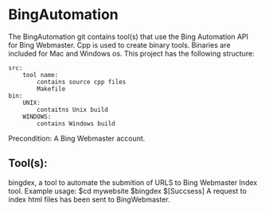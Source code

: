 BingAutomation
==============

The BingAutomation git contains tool(s) that use the Bing Automation API for Bing Webmaster. 
Cpp is used to create binary tools. Binaries are included for Mac and Windows os.
This project has the following structure:

	src:
		tool name:
			contains source cpp files
			Makefile
	bin:
		UNIX:
			contaitns Unix build
		WINDOWS:
			contains Windows build

Precondition: A Bing Webmaster account.

Tool(s):
--------
bingdex, a tool to automate the submition of URLS to Bing Webmaster Index tool. 
Example usage: 
	$cd mywebsite
	$bingdex
	$[Succsess] A request to index html files has been sent to BingWebmaster.


